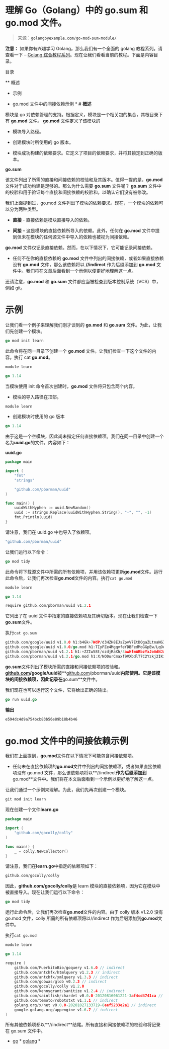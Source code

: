 <!--yml

分类：未分类

日期：2024-10-13 06:30:03

-->

# 理解 Go（Golang）中的 go.sum 和 go.mod 文件。

> 来源：[`golangbyexample.com/go-mod-sum-module/`](https://golangbyexample.com/go-mod-sum-module/)

**注意：** 如果你有兴趣学习 Golang，那么我们有一个全面的 golang 教程系列。请查看一下 – [Golang 综合教程系列](https://golangbyexample.com/golang-comprehensive-tutorial/)。现在让我们看看当前的教程。下面是内容目录。

目录

**   概述

+   示例

+   go.mod 文件中的间接依赖示例 * # **概述**

模块是 go 对依赖管理的支持。根据定义，模块是一个相关包的集合，其根目录下有 **go.mod** 文件。 **go.mod** 文件定义了该模块的

+   模块导入路径。

+   创建模块时所使用的 go 版本。

+   模块成功构建的依赖要求。它定义了项目的依赖要求，并将其锁定到正确的版本。

**go.sum**

该文件列出了所需的直接和间接依赖的校验和及其版本。值得一提的是，**go.mod** 文件对于成功构建是足够的。那么为什么需要 **go.sum** 文件呢？ **go.sum** 文件中的校验和用于验证每个直接和间接依赖的校验和，以确认它们没有被修改。

我们上面提到过，go.mod 文件列出了模块的依赖要求。现在，一个模块的依赖可以分为两种类型。

+   **直接** - 直接依赖是模块直接导入的依赖。

+   **间接** – 这是模块的直接依赖所导入的依赖。此外，任何在 **go.mod** 文件中提到但未在模块的任何源文件中导入的依赖也被视为间接依赖。

**go.mod** 文件仅记录直接依赖。然而，在以下情况下，它可能记录间接依赖。

+   任何不在你的直接依赖的 **go.mod** 文件中列出的间接依赖，或者如果直接依赖没有 **go.mod** 文件，那么该依赖将以 **//indirect** 作为后缀添加到 **go.mod** 文件中。我们将在文章后面看到一个示例以便更好地理解这一点。

还请注意，**go.mod** 和 **go.sum** 文件都应当被检查到版本控制系统（VCS）中，例如 git。

# **示例**

让我们看一个例子来理解我们刚才谈到的 **go.mod** 和 **go.sum** 文件。为此，让我们先创建一个模块。

```go
go mod init learn
```

此命令将在同一目录下创建一个 **go.mod** 文件。让我们检查一下这个文件的内容。执行 cat **go.mod**。

```go
module learn

go 1.14
```

当模块使用 init 命令首次创建时，**go.mod** 文件将只包含两个内容。

+   模块的导入路径在顶部。

```go
module learn
```

+   创建模块时使用的 go 版本

```go
go 1.14
```

由于这是一个空模块，因此尚未指定任何直接依赖项。我们在同一目录中创建一个名为**uuid.go**的文件，内容如下：

**uuid.go**

```go
package main

import (
	"fmt"
	"strings"

	"github.com/pborman/uuid"
)

func main() {
	uuidWithHyphen := uuid.NewRandom()
	uuid := strings.Replace(uuidWithHyphen.String(), "-", "", -1)
	fmt.Println(uuid)
}
```

请注意，我们在 uuid.go 中也导入了依赖项。

```go
"github.com/pborman/uuid"
```

让我们运行以下命令：

```go
go mod tidy
```

此命令将下载源文件中所需的所有依赖项，并用该依赖项更新**go.mod**文件。运行此命令后，让我们再次检查**go.mod**文件的内容。执行`cat go.mod`

```go
module learn

go 1.14

require github.com/pborman/uuid v1.2.1
```

它列出了在 uuid 文件中指定的直接依赖项及其确切版本。现在让我们检查一下**go.sum**文件。

执行`cat go.sum`

```go
github.com/google/uuid v1.0.0 h1:b4Gk+7WdP/d3HZH8EJsZpvV7EtDOgaZLtnaNGIu1adA=
github.com/google/uuid v1.0.0/go.mod h1:TIyPZe4MgqvfeYDBFedMoGGpEw/LqOeaOT+nhxU+yHo=
github.com/pborman/uuid v1.2.1 h1:+ZZIw58t/ozdjRaXh/3awHfmWRbzYxJoAdNJxe/3pvw=
github.com/pborman/uuid v1.2.1/go.mod h1:X/NO0urCmaxf9VXbdlT7C2Yzkj2IKimNn4k+gtPdI/k=
```

**go.sum**文件列出了模块所需的直接和间接依赖项的校验和。**[github.com](http://github.com)/google/uuid**被**[github.com](http://github.com)/pborman/uuid**内部使用。它是该模块的间接依赖项，因此记录在**go.sum**文件中。

我们现在也可以运行这个文件，它将给出正确的输出。

```go
go run uuid.go
```

**输出**

```go
e594dc4d9a754bcb83b56e89b18b4b46
```

# **go.mod 文件中的间接依赖示例**

我们在上面提到，**go.mod**文件在以下情况下可能包含间接依赖项。

+   任何未在直接依赖项的**go.mod**文件中列出的间接依赖项，或者如果直接依赖项没有 go.mod 文件，那么该依赖项将以**//indirect**作为后缀添加到**go.mod**文件中。我们将在本文后面看到一个示例以更好地了解这一点。

让我们通过一个示例来理解。为此，我们先再次创建一个模块。

```go
git mod init learn
```

现在创建一个文件**learn.go**

```go
package main

import (
	"github.com/gocolly/colly"
)

func main() {
	_ = colly.NewCollector()
}
```

请注意，我们在**learn.go**中指定的依赖项如下：

```go
github.com/gocolly/colly
```

因此，**github.com/gocolly/colly**是 learn 模块的直接依赖项，因为它在模块中被直接导入。现在让我们运行以下命令：

```go
go mod tidy
```

运行此命令后，让我们再次检查**go.mod**文件的内容。由于 colly 版本 v1.2.0 没有 go.mod 文件，colly 所需的所有依赖项将以//indirect 作为后缀添加到**go.mod**文件中。

执行`cat go.mod`

```go
module learn

go 1.14

require (
	github.com/PuerkitoBio/goquery v1.6.0 // indirect
	github.com/antchfx/htmlquery v1.2.3 // indirect
	github.com/antchfx/xmlquery v1.3.3 // indirect
	github.com/gobwas/glob v0.2.3 // indirect
	github.com/gocolly/colly v1.2.0
	github.com/kennygrant/sanitize v1.2.4 // indirect
	github.com/saintfish/chardet v0.0.0-20120816061221-3af4cd4741ca // indirect
	github.com/temoto/robotstxt v1.1.1 // indirect
	golang.org/x/net v0.0.0-20201027133719-8eef5233e2a1 // indirect
	google.golang.org/appengine v1.6.7 // indirect
)
```

所有其他依赖项都以**//indirect**结尾。所有直接和间接依赖项的校验和将记录在 go.sum 文件中。

+   [go](https://golangbyexample.com/tag/go/) *   [golang](https://golangbyexample.com/tag/golang/) *
